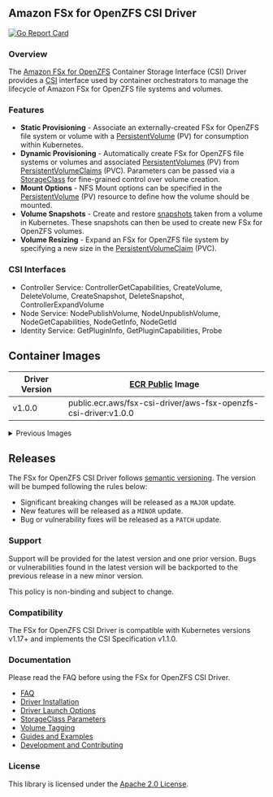 ## Amazon FSx for OpenZFS CSI Driver
[![Go Report Card](https://goreportcard.com/badge/github.com/kubernetes-sigs/aws-fsx-openzfs-csi-driver)](https://goreportcard.com/report/github.com/kubernetes-sigs/aws-fsx-openzfs-csi-driver)

### Overview
The [Amazon FSx for OpenZFS](https://aws.amazon.com/fsx/openzfs/) Container Storage Interface (CSI) Driver provides a [CSI](https://github.com/container-storage-interface/spec/blob/master/spec.md) interface used by container orchestrators to manage the lifecycle of Amazon FSx for OpenZFS file systems and volumes.

### Features
* **Static Provisioning** - Associate an externally-created FSx for OpenZFS file system or volume with a [PersistentVolume](https://kubernetes.io/docs/concepts/storage/persistent-volumes/) (PV) for consumption within Kubernetes.
* **Dynamic Provisioning** - Automatically create FSx for OpenZFS file systems or volumes and associated [PersistentVolumes](https://kubernetes.io/docs/concepts/storage/persistent-volumes/) (PV) from [PersistentVolumeClaims](https://kubernetes.io/docs/concepts/storage/persistent-volumes/#dynamic) (PVC). Parameters can be passed via a [StorageClass](https://kubernetes.io/docs/concepts/storage/storage-classes/#the-storageclass-resource) for fine-grained control over volume creation.
* **Mount Options** - NFS Mount options can be specified in the [PersistentVolume](https://kubernetes.io/docs/concepts/storage/persistent-volumes/) (PV) resource to define how the volume should be mounted.
* **Volume Snapshots** - Create and restore [snapshots](https://kubernetes.io/docs/concepts/storage/volume-snapshots/) taken from a volume in Kubernetes. These snapshots can then be used to create new FSx for OpenZFS volumes.
* **Volume Resizing** - Expand an FSx for OpenZFS file system by specifying a new size in the [PersistentVolumeClaim](https://kubernetes.io/docs/concepts/storage/persistent-volumes/#expanding-persistent-volumes-claims) (PVC).

### CSI Interfaces
* Controller Service: ControllerGetCapabilities, CreateVolume, DeleteVolume, CreateSnapshot, DeleteSnapshot, ControllerExpandVolume
* Node Service: NodePublishVolume, NodeUnpublishVolume, NodeGetCapabilities, NodeGetInfo, NodeGetId
* Identity Service: GetPluginInfo, GetPluginCapabilities, Probe

## Container Images

| Driver Version | [ECR Public](https://gallery.ecr.aws/fsx-csi-driver/aws-fsx-openzfs-csi-driver) Image |
|----------------|---------------------------------------------------------------------------------------|
| v1.0.0         | public.ecr.aws/fsx-csi-driver/aws-fsx-openzfs-csi-driver:v1.0.0                       |   

<details>
<summary>Previous Images</summary>

| Driver Version | [ECR Public](https://gallery.ecr.aws/fsx-csi-driver/aws-fsx-openzfs-csi-driver) Image |
|----------------|---------------------------------------------------------------------------------------|
| v0.1.0 (Beta)  | public.ecr.aws/fsx-csi-driver/aws-fsx-openzfs-csi-driver:v0.1.0                       | 
</details>

## Releases

The FSx for OpenZFS CSI Driver follows [semantic versioning](https://semver.org/). The version will be bumped following the rules below:

* Significant breaking changes will be released as a `MAJOR` update.
* New features will be released as a `MINOR` update.
* Bug or vulnerability fixes will be released as a `PATCH` update.

### Support

Support will be provided for the latest version and one prior version. Bugs or vulnerabilities found in the latest version will be backported to the previous release in a new minor version.

This policy is non-binding and subject to change.

### Compatibility

The FSx for OpenZFS CSI Driver is compatible with Kubernetes versions v1.17+ and implements the CSI Specification v1.1.0.

### Documentation
Please read the FAQ before using the FSx for OpenZFS CSI Driver.
* [FAQ](docs/FAQ.md)
* [Driver Installation](docs/install.md)
* [Driver Launch Options](docs/options.md)
* [StorageClass Parameters](docs/parameters.md)
* [Volume Tagging](docs/tagging.md)
* [Guides and Examples](/examples/kubernetes)
* [Development and Contributing](CONTRIBUTING.md)

### License
This library is licensed under the [Apache 2.0 License](LICENSE).
